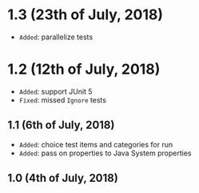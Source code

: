 # 1.3 (23th of July, 2018)
* `Added`: parallelize tests

# 1.2 (12th of July, 2018)
* `Added`: support JUnit 5
* `Fixed`: missed `Ignore` tests

## 1.1 (6th of July, 2018)
* `Added`: choice test items and categories for run
* `Added`: pass on properties to Java System properties

## 1.0 (4th of July, 2018)
